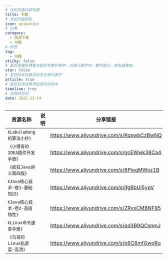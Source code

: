 ```yaml
---
# 当前页面内容标题
title: 书籍
# 当前页面图标
icon: animation
# 分类
category:
  - 资源下载
  - 书籍
# 标签
tag:
  - 书籍
sticky: false
# 是否收藏在博客主题的文章列表中，当填入数字时，数字越大，排名越靠前。
star: false
# 是否将该文章添加至文章列表中
article: true
# 是否将该文章添加至时间线中
timeline: true
# 文档的时间
date: 2022-12-14
---
```


| 资源名称                                   | 说明| 分享链接                                  |
| ------------------------------------------ |---| ----------------------------------------- |
| `《Labuladong的算法小抄》`                 | | https://www.aliyundrive.com/s/KqswbCzBwNQ |
| `《小傅哥的IDEA插件开发手册》`            | | https://www.aliyundrive.com/s/gcEWwk38Ca4 |
| `《疯狂Java讲义第四版》`                 |  | https://www.aliyundrive.com/s/6PiegMWoz1B |
| `《Java核心技术-卷1-基础知识》`          |  | https://www.aliyundrive.com/s/jfgBbUj5ypV |
| `《Java核心技术-卷2-高级特性》`         |   | https://www.aliyundrive.com/s/ZRvxCMBNF95 |
| `《Linux命令速查手册》`                  |  | https://www.aliyundrive.com/s/qd3B9QCsnmJ |
| `《鸟哥的Linux私房菜-高清》`             |  | https://www.aliyundrive.com/s/o6C6mfGwoRu |


